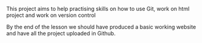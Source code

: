 This project aims to help practising skills on how to use Git, work on html project and work on version control

By the end of the lesson we should have produced a basic  working website and have all the project uploaded in Github.